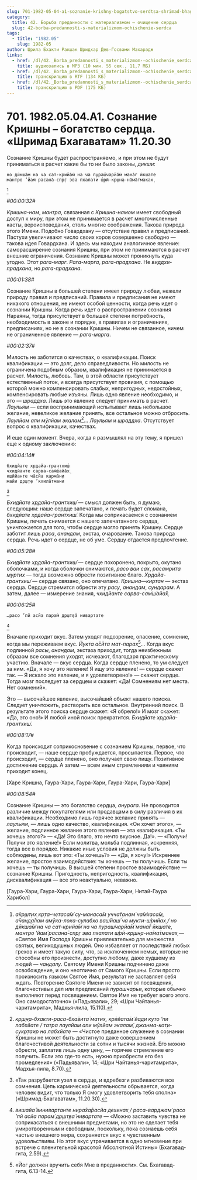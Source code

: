 ```yaml
---
slug: 701-1982-05-04-a1-soznanie-krishny-bogatstvo-serdtsa-shrimad-bhagavatam-11-20-30
category:
  title: 42. Борьба преданности с материализмом — очищение сердца
  slug: 42-borba-predannosti-s-materializmom-ochischenie-serdca
tags:
  - title: "1982.05"
    slug: 1982-05
author: Шрила Бхакти Ракшак Шридхар Дев-Госвами Махарадж
links:
  - href: /dl/42._Borba_predannosti_s_materializmom--ochischenie_serdca/701_1982.05.04.A1_SridharMj_Soznanie_Krishny_bogastvo_serdca_Shrimad_Bhagavatam_11.20.30.mp3
    title: аудиозапись в MP3 (10 мин. 55 сек., 11,7 МБ)
  - href: /dl/42._Borba_predannosti_s_materializmom--ochischenie_serdca/701_1982.05.04.A1_SridharMj_Soznanie_Krishny_bogastvo_serdca_Shrimad_Bhagavatam_11.20.30.rtf
    title: транскрипцию в RTF (134 КБ)
  - href: /dl/42._Borba_predannosti_s_materializmom--ochischenie_serdca/701_1982.05.04.A1_SridharMj_Soznanie_Krishny_bogastvo_serdca_Shrimad_Bhagavatam_11.20.30.pdf
    title: транскрипцию в PDF (175 КБ)
---
```


# 701. 1982.05.04.A1. Сознание Кришны – богатство сердца. «Шримад Бхагаватам» 11.20.30

Сознание Кришны будет распространяемо, и при этом не будут приниматься в расчет какие бы то ни было законы, *дикши*:

    но дӣкша̄м̇ на ча сат-крийа̄м̇ на ча пураш́чарйа̄м̇ мана̄г ӣкшате
    мантро ’йам̇ расана̄-спр̣г эва пхалати ш́рӣ-кр̣шн̣а-на̄ма̄тмаках̣
[^_ftn1]

*#00:00:32#*

*Кришна-нам*, *мантра*, связанная с *Кришна-намом* имеет свободный доступ к миру, при этом не принимается в расчет многочисленные касты, вероисповедания, столь многие соображения. Такова природа этого Имени. Подобно Говардхану — отсутствие правил и предписаний. Пастухи увеличивают число своих коров совершенно свободно — такова идея Говардхана. И здесь мы находим аналогичное явление: саморасширение сознания Кришны, при этом не принимаются в расчет внешние ограничения. Сознание Кришны может проникнуть куда угодно. Этот *рага-марг*. *Рага-марга*, *рага-прадхана*. Не *виддхи-прадхана*, но *рага-прадхана*.

*#00:01:38#*

Сознание Кришны в большей степени имеет природу любви, нежели природу правил и предписаний. Правила и предписания не имеют никакого отношения, не имеют особой ценности, когда речь идет о сознании Кришны. Когда речь идет о распространении сознания Нараяны, тогда присутствует в большей степени потребность, необходимость в законе и порядке, в правилах и ограничениях, предписаниях, но не в сознании Кришны. Ничем не связанное, ничем не ограниченное явление — *рага-марга*.

*#00:02:37#*

Милость не заботится о качествах, о квалификации. Поиск квалификации — это долг, дело справедливости. Но милость не ограничена подобным образом, квалификация не принимается в расчет. Милость, любовь. Там, в этой области присутствует естественный поток, и всегда присутствует провизия, с помощью которой можно компенсировать слабых, непригодных, недостойных, компенсировать любые изъяны. Лишь одно явление необходимо, и это — *шраддха*. Лишь это явление следует принимать в расчет. *Лаульям* — если воспринимающий испытывает лишь небольшое желание, невеликое желание принять, все остальное можно отбросить. *Лаулйам апи мӯлйам экалам̇*[^_ftn2]… *Лаульям* и *шраддха*. Отсутствует вопрос о квалификации, качествах.

И еще один момент. Вчера, когда я размышлял на эту тему, я пришел еще к одному заключению:

*#00:04:14#*

    бхидйате хр̣дайа-грантхиш́
    чхидйанте сарва-сам̇ш́айа̄х̣
    кшӣйанте ча̄сйа карма̄н̣и
    майи др̣ш̣т̣е ’кхила̄тмани
[^_ftn3]

*Бхидйате хр̣дайа-грантхиш́* — смысл должен быть, я думаю, следующим: наше сердце запечатано, и печать будет сломана, *бхидйате хр̣дайа-грантхиш́.* Когда мы соприкасаемся с сознанием Кришны, печать снимается с нашего запечатанного сердца, уничтожается для того, чтобы сердце могло принять Кришну. Сердце заботит лишь *раса*, *анандам*, экстаз, очарование. Такова природа сердца. Речь идет о сердце, не об уме. Сердцу отдается предпочтение.

*#00:05:28#*

*Бхидйате хр̣дайа-грантхиш́* — сердце похоронено, покрыто, окутано оболочками, и когда оболочки снимаются, *расо ваи сах*, *расамрита муртих* — тогда возможно обрести позитивное благо. *Хр̣дайа-грантхиш́* — сердце связано, оно опечатано. *Кришна*—*киртан* — экстаз сердца. Сердце стремится обрести эту *расу*, *анандам*, *сундарам*. А затем, далее — измерение знания, *чхидйанте сарва-сам̇ш́айа̄х̣.*

*#00:06:25#*

    …расо ’пй асйа парам̇ др̣шт̣ва̄ нивартате
[^_ftn4]

Вначале приходит вкус. Затем уходят подозрение, опасение, сомнение, когда мы переживаем вкус. *Йукта а̄сӣта мат-парах̣*[^_ftn5]… Когда вкус подлинной *расы*, *анандам*, экстаза приходит, тогда неизбежным образом все сомнения уходят, исчезают, благодаря практическому участию. Вначале — вкус сердца. Когда сердце пленено, то ум следует за ним. «Да, я хочу это явление! Я ищу это явление! — сердце скажет так. — Я искало это явление, и я удовлетворено!» — скажет сердце. Тогда мозг последует за сердцем и скажет: «Да! Сомнениям нет места. Нет сомнений».

Это — высочайшее явление, высочайший объект нашего поиска. Следует уничтожить, растворить все остальное. Внутренний поиск. В результате этого поиска сердце скажет: «Я обрело!» И мозг скажет: «Да, это оно!» И любой иной поиск прекратится. *Бхидйате хр̣дайа-грантхиш́*.

*#00:08:17#*

Когда происходит соприкосновение с сознанием Кришны, первое, что происходит, — наше сердце пробуждается, просыпается. Первое, что происходит, — сердце пленено, оно получает свою пищу. Позитивное достижение сердца. А затем — всем иным стремлениям и чаяниям приходит конец.

[Харе Кришна, Гаура-Хари, Гаура-Хари, Гаура-Хари, Гаура-Хари]

*#00:08:54#*

Сознание Кришны — это богатство сердца, *анурага*. Не проводится различие между покупателями или продавцами в силу различия в их квалификации. Необходимо лишь горячее желание принять — *лаульям*, — лишь одно качество, квалификация. «Он хочет этого», — желание, подлинное желание этого явления — эта квалификация. «Ты хочешь этого?» — «Да! Это благо, это нечто вкусное. Да!». — «Получи! Получи это явление!» Если молитва, мольба подлинная, искренняя, тогда все в порядке. Никакие иные условия не должны быть соблюдены, лишь вот это: «Ты хочешь?» — «Да, я хочу!» Искреннее желание, простое взаимодействие: ты хочешь — ты получишь. Если ты хочешь — ты получишь. В высшей степени простое взаимодействие — сознание Кришны. Пригодность, непригодность, квалификация, дисквалификация — все это неактуально, неважно.

[Гаура-Хари, Гаура-Хари, Гаура-Хари, Гаура-Хари, Нитай-Гаура Харибол]



[^_ftn1]: *а̄кр̣шт̣их̣ кр̣та-четаса̄м̇ су-манаса̄м учча̄т̣анам̇ ча̄м̇хаса̄м, а̄чан̣д̣а̄лам амӯка-лока-сулабхо ваш́йаш́ ча мукти-ш́рийах̣ / но дӣкша̄м̇ на ча сат-крийа̄м̇ на ча пураш́чарйа̄м̇ мана̄г ӣкшате, мантро ’йам̇ расана̄-спр̣г эва пхалати ш́рӣ-кр̣шн̣а-на̄ма̄тмаках̣* — «Святое Имя Господа Кришны привлекательно для множества святых, великодушных людей. Оно избавляет от последствий любых грехов и имеет такую силу, что, за исключением немых, которые не способны его произнести, доступно любому, даже худшему из людей — *чандалу*. Святому Имени Кришны подчинено даже освобождение, и оно неотлично от Самого Кришны. Если просто произносить языком Святое Имя, результат не заставляет себя ждать. Повторение Святого Имени не зависит от посвящения, благочестивых дел или предписаний *пурашчарьи*, которые обычно выполняют перед посвящением. Святое Имя не требует всего этого. Оно самодостаточно» («Падьявали», 29; «Шри Чайтанья-чаритамрита», Мадхья-лила, 15.110).

[^_ftn2]: *кр̣ш̣н̣а-бхакти-раса-бха̄вита̄ матих̣, крӣйата̄м̇ йади куто ’пи лабхйате / татра лаулйам апи мӯлйам экалам̇, джанма-кот̣и-сукр̣таир на лабхйате* — «Чистое преданное служение в сознании Кришны не может быть достигнуто даже совершением благочестивой деятельности за сотни и тысячи жизней. Его можно обрести, заплатив лишь одну цену, — горячее стремление его получить. Если это где-то есть, нужно приобрести его без промедления» («Падьявали», 14; «Шри Чайтанья-чаритамрита», Мадхья-лила, 8.70).

[^_ftn3]: «Так разрубается узел в сердце, и вдребезги разбиваются все сомнения. Цепь кармической деятельности обрывается, когда человек видит, что только Я смогу удовлетворить тебя сполна» («Шримад-Бхагаватам», 11.20.30).

[^_ftn4]: *вишайа̄ винивартанте нира̄ха̄расйа дехинах̣ / раса-варджам̇ расо ’пй асйа парам̇ др̣шт̣ва̄ нивартате* — «Можно заставить чувства не соприкасаться с внешними предметами, но это не сделает тебя умиротворенным и свободным, поскольку, пока сознаешь себя частью внешнего мира, сохраняется вкус к чувственным удовольствиям. Но этот вкус утрачивается в одно мгновение при встрече с пленительной красотой Абсолютной Истины» (Бхагавад-гита, 2.59).

[^_ftn5]: «Йог должен вручить себя Мне в преданности». См. Бхагавад-гита, 6.13-14.

